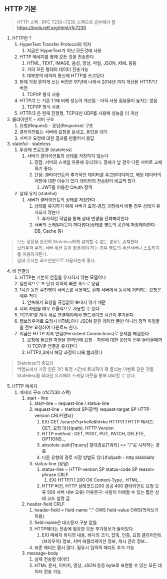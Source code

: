 ## HTTP 기본
> HTTP 스펙 : RFC 7230~7235 스펙으로 공부해야 함    
> https://tools.ietf.org/html/rfc7230
1. HTTP란 ?
   1. HyperText Transfer Protocol의 약자
      1. 지금은 HyperText가 아닌 모든것에 사용
   2. HTTP 메세지를 통해 모든 것을 전송한다
      1. HTML, TEXT, IMAGE, 음성, 영상, 파일, JSON, XML 등등
      2. 거의 모든 형태의 데이터 전송가능
      3. 대부분의 데이터 통신에 HTTP를 쓰고있다
   3. 현재 가장 흔하게 쓰는 버전은 97년에 나와서 2014년 까지 개선된 HTTP/1.1 버전
      1. TCP/IP 형식 사용
   4. HTTP/2 는 기존 1.1에 비해 성능이 개선됨 - 아직 사용 점유율이 높지는 않음
      1. TCP/IP 형식 사용
   5. HTTP/3 은 현재 진행형, TCP대신 UDP를 사용해 성능을 더 개선
2. 클라이언트 - 서버 구조
   1. 요청(Request) - 응답(Response) 구조
   2. 클라이언트는 서버에 요청을 보내고, 응답을 대기
   3. 서버가 요청에 대한 결과를 만들어서 응답
3. stateful - stateless
   1. 무상태 프로토콜 (stateless)
      1. 서버가 클라이언트의 상태를 저장하지 않는다
         1. 장점: 서버의 스케일 아웃에 유리하다. 장애가 날 경우 다른 서버로 교체하기 좋다.
         2. 단점: 클라이언트와 추가적인 데이터를 주고받아야하고, 해당 데이터의 저장에 대한 이슈가 있다
         데이터의 전송량이 비교적 많다
            1. JWT를 이용한 OAuth 정책
   2. 상태 유지 (stateful)
      1. 서버가 클라이언트의 상태를 저장한다
         1. 상태를 유지하기 위해 서버가 요청-응답 과정에서 바뀔 경우 상태가 유지되지 않는다
            1. 추가적인 작업을 통해 상태 변경을 전파해야한다.
         2. 서버의 스케일아웃이 까다롭다(상태를 별도의 공간에 저장해야한다 -DB, Cache 등)
> 모든 상황을 완전히 Stateless하게 설계할 수 없는 경우도 존재한다   
> 브라우저 쿠키, 서버 세션 등을 활용해야 하는 경우 별도의 세션서버나 스토리지를 이용하게된다.   
> 상태 유지는 최소한만으로 사용하는게 좋다.   
4. 비 연결성
   1. HTTP는 기본이 연결을 유지하지 않는 모델이다
   2. 일반적으로 초 단위 이하의 빠른 속도로 응답
   3. 1시간 동안 수천명이 서비스를 사용해도 실제 서버에서 동시에 처리하는 요청은 매우 적다
      1. 연속해서 요청을 끊임없이 보내지 않기 때문
   4. 서버 자원을 매우 효율적으로 사용할 수 있다
   5. TCP/IP를 계속 새로 연결해야해서 핸드셰이크 시간이 추가된다
   6. 웹브라우저로 요청시 HTML이나 JSON 같은 데이터 뿐만 아니라 정적 파일들을 전부 요청하여 다운로드 한다.
   7. 지금은 HTTP 지속 연결(Persistent Connections)로 문제를 해결한다
      1. 요청에 필요한 자원을 한꺼번에 요청 - 자원에 대한 응답이 전부 돌아올때까지 TCP/IP 연결을 유지한다
      2. HTTP2,3에서 해당 과정이 더욱 빨라졌다
> Stateless의 중요성   
> 백엔드에서 가장 힘든 것? 특정 시간에 트래픽이 확 몰리는 이벤트 같은 것들   
> Stateless를 최대한 유지해야 스케일 아웃을 통해 대비할 수 있다.
5. HTTP 메세지
   1. 메세지 구조 (rfc7230 스펙)
      1. start - line
         1. start-line = request-line / status-line
         2. request-line = method SP(공백) request-target SP HTTP-version CRLF(엔터)
            1. EX) GET /search?q=hello&hl=ko HTTP/1.1 
            HTTP 메서드: GET, 요청 대상(path), HTTP Version
            2. HTTP method : GET, POST, PUT, PATCH, DELETE, OPTIONS..,
            3. absolute-path[?query] 절대경로[?쿼리] => "/"로 시작하는 경로
            4. 다른 유형의 경로 지정 방법도 있다(fullpath - http blahblah)
         3. status-line (응답)
            1. status-line = HTTP-version SP status-code SP reason-phrase CRLF
               1. EX) HTTP/1.1 200 OK
                  Content-Type..
                  HTML..
            2. HTTP 버전, HTTP 상태코드(200 성공 400 클라이언트 요청 오류 500 서버 내부 오류)
            이유문구: 사람이 이해할 수 있는 짧은 상태 코드 설명 글
      2. header-field CRLF
         1. header-field = field-name ":" OWS field-value OWS(띄어쓰기 허용)
         2. field-name은 대소문자 구분 없음
         3. HTTP헤더는 전송에 필요한 모든 부가정보가 들어있다
            1. EX) 메세지 바디의 내용, 바디의 크기, 압축, 인증, 요청 클라이언트(브라우저) 정보,
            서버 애플리케이션 정보, 캐시 관리 정보...
         4. 표준 헤더는 몹시 많다. 필요시 임의의 헤더도 추가 가능
      3. message-body
         1. 실제 전송할 데이터
         2. HTML 문서, 이미지, 영상, JSON 등등 byte로 표현할 수 있는 모든 데이터 전송 가능
   
